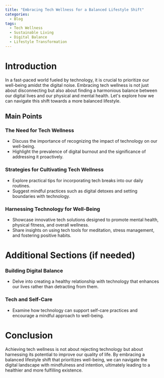 ```yaml
---
title: "Embracing Tech Wellness for a Balanced Lifestyle Shift"
categories:
  - Blog
tags:
  - Tech Wellness
  - Sustainable Living
  - Digital Balance
  - Lifestyle Transformation
---
```


# Introduction
In a fast-paced world fueled by technology, it is crucial to prioritize our well-being amidst the digital noise. Embracing tech wellness is not just about disconnecting but also about finding a harmonious balance between our digital lives and our physical and mental health. Let's explore how we can navigate this shift towards a more balanced lifestyle.

## Main Points
### The Need for Tech Wellness
- Discuss the importance of recognizing the impact of technology on our well-being.
- Highlight the prevalence of digital burnout and the significance of addressing it proactively.

### Strategies for Cultivating Tech Wellness
- Explore practical tips for incorporating tech breaks into our daily routines.
- Suggest mindful practices such as digital detoxes and setting boundaries with technology.

### Harnessing Technology for Well-Being
- Showcase innovative tech solutions designed to promote mental health, physical fitness, and overall wellness.
- Share insights on using tech tools for meditation, stress management, and fostering positive habits.

# Additional Sections (if needed)
### Building Digital Balance
- Delve into creating a healthy relationship with technology that enhances our lives rather than detracting from them.

### Tech and Self-Care
- Examine how technology can support self-care practices and encourage a mindful approach to well-being.

# Conclusion
Achieving tech wellness is not about rejecting technology but about harnessing its potential to improve our quality of life. By embracing a balanced lifestyle shift that prioritizes well-being, we can navigate the digital landscape with mindfulness and intention, ultimately leading to a healthier and more fulfilling existence.
